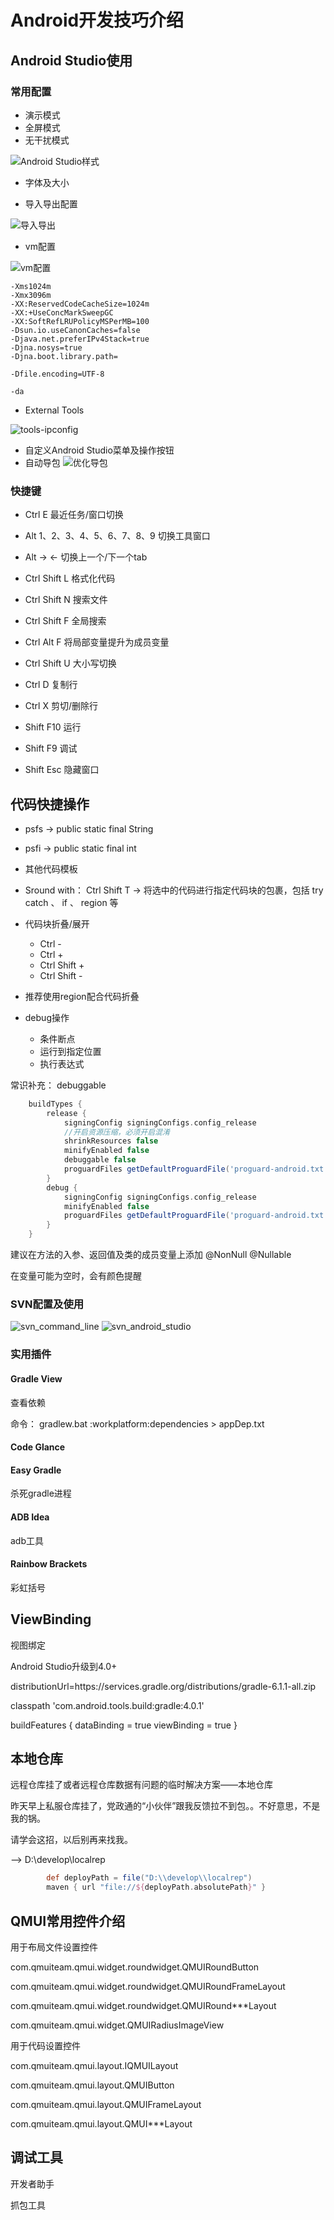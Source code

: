 # Android开发技巧介绍

## Android Studio使用

### 常用配置

- 演示模式
- 全屏模式
- 无干扰模式

![Android Studio样式](../attachment/pic_androidskills/android_studio_view_mode.png)

- 字体及大小  

- 导入导出配置

![导入导出](../attachment/pic_androidskills/export_inport_settings.png)

- vm配置

![vm配置](../attachment/pic_androidskills/custom_vm_options.png)

```porp
-Xms1024m
-Xmx3096m
-XX:ReservedCodeCacheSize=1024m
-XX:+UseConcMarkSweepGC
-XX:SoftRefLRUPolicyMSPerMB=100
-Dsun.io.useCanonCaches=false
-Djava.net.preferIPv4Stack=true
-Djna.nosys=true
-Djna.boot.library.path=

-Dfile.encoding=UTF-8

-da
```

- External Tools

![tools-ipconfig](../attachment/pic_androidskills/tools_ipconfig.png)

- 自定义Android Studio菜单及操作按钮
- 自动导包
  ![优化导包](../attachment/pic_androidskills/import_packages.png)

### 快捷键

- Ctrl E 最近任务/窗口切换

- Alt 1、2、3、4、5、6、7、8、9  切换工具窗口

- Alt -> <-  切换上一个/下一个tab

- Ctrl Shift L 格式化代码

- Ctrl Shift N 搜索文件

- Ctrl Shift F 全局搜索

- Ctrl Alt F 将局部变量提升为成员变量

- Ctrl Shift U 大小写切换

- Ctrl D 复制行

- Ctrl X 剪切/删除行

- Shift F10 运行

- Shift F9 调试

- Shift Esc 隐藏窗口

## 代码快捷操作

- psfs -> public static final String
- psfi -> public static final int
- 其他代码模板

- Sround with： Ctrl Shift T -> 将选中的代码进行指定代码块的包裹，包括 try catch 、 if 、 region 等

- 代码块折叠/展开
  - Ctrl -
  - Ctrl +
  - Ctrl Shift +
  - Ctrl Shift -

- 推荐使用region配合代码折叠

- debug操作
  - 条件断点
  - 运行到指定位置
  - 执行表达式

常识补充：
debuggable

``` groovy
    buildTypes {
        release {
            signingConfig signingConfigs.config_release
            //开启资源压缩，必须开启混淆
            shrinkResources false
            minifyEnabled false
            debuggable false
            proguardFiles getDefaultProguardFile('proguard-android.txt'), 'proguard-rules.pro'
        }
        debug {
            signingConfig signingConfigs.config_release
            minifyEnabled false
            proguardFiles getDefaultProguardFile('proguard-android.txt'), 'proguard-rules.pro'
        }
    }
```

建议在方法的入参、返回值及类的成员变量上添加
@NonNull
@Nullable

在变量可能为空时，会有颜色提醒

<!-- ### Gradle及android—gradle插件 -->

<!-- android-gradle 3.4.0 R8混淆 -->

### SVN配置及使用

![svn_command_line](../attachment/svn_commanf_line.png)
![svn_android_studio](../attachment/svn_android_studio.png)

### 实用插件

#### Gradle View

查看依赖

命令：
    gradlew.bat :workplatform:dependencies > appDep.txt

#### Code Glance

#### Easy Gradle

杀死gradle进程

#### ADB Idea

adb工具

#### Rainbow Brackets

彩虹括号

## ViewBinding

视图绑定

Android Studio升级到4.0+

distributionUrl=https\://services.gradle.org/distributions/gradle-6.1.1-all.zip

classpath 'com.android.tools.build:gradle:4.0.1'

buildFeatures {
    dataBinding = true
    viewBinding = true
}

## 本地仓库

远程仓库挂了或者远程仓库数据有问题的临时解决方案——本地仓库

昨天早上私服仓库挂了，党政通的“小伙伴”跟我反馈拉不到包。。不好意思，不是我的锅。

请学会这招，以后别再来找我。

--> D:\develop\localrep

``` groovy
        def deployPath = file("D:\\develop\\localrep")
        maven { url "file://${deployPath.absolutePath}" }
```

## QMUI常用控件介绍

用于布局文件设置控件

com.qmuiteam.qmui.widget.roundwidget.QMUIRoundButton

com.qmuiteam.qmui.widget.roundwidget.QMUIRoundFrameLayout

com.qmuiteam.qmui.widget.roundwidget.QMUIRound***Layout

com.qmuiteam.qmui.widget.QMUIRadiusImageView

用于代码设置控件

com.qmuiteam.qmui.layout.IQMUILayout

com.qmuiteam.qmui.layout.QMUIButton

com.qmuiteam.qmui.layout.QMUIFrameLayout

com.qmuiteam.qmui.layout.QMUI***Layout

## 调试工具

开发者助手

抓包工具
